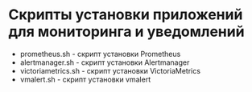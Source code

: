 # Скрипты установки приложений для мониторинга и уведомлений

* prometheus.sh - скрипт установки Prometheus
* alertmanager.sh - скрипт установки Alertmanager
* victoriametrics.sh - скрипт установки VictoriaMetrics
* vmalert.sh - скрипт установки vmalert
